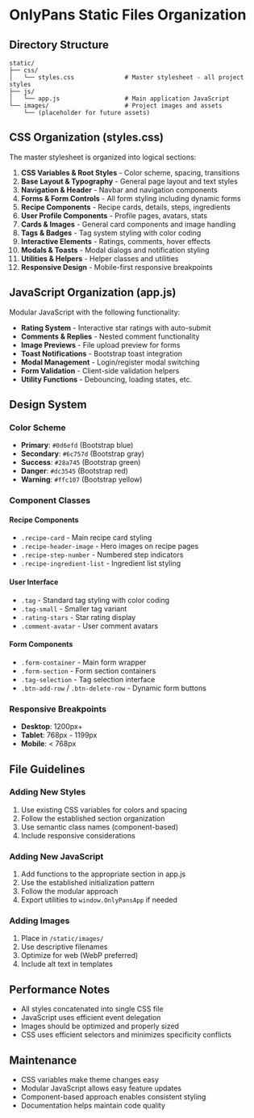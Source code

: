 # OnlyPans Static Files Organization

## Directory Structure

```
static/
├── css/
│   └── styles.css              # Master stylesheet - all project styles
├── js/
│   └── app.js                  # Main application JavaScript
└── images/                     # Project images and assets
    └── (placeholder for future assets)
```

## CSS Organization (styles.css)

The master stylesheet is organized into logical sections:

1. **CSS Variables & Root Styles** - Color scheme, spacing, transitions
2. **Base Layout & Typography** - General page layout and text styles
3. **Navigation & Header** - Navbar and navigation components
4. **Forms & Form Controls** - All form styling including dynamic forms
5. **Recipe Components** - Recipe cards, details, steps, ingredients
6. **User Profile Components** - Profile pages, avatars, stats
7. **Cards & Images** - General card components and image handling
8. **Tags & Badges** - Tag system styling with color coding
9. **Interactive Elements** - Ratings, comments, hover effects
10. **Modals & Toasts** - Modal dialogs and notification styling
11. **Utilities & Helpers** - Helper classes and utilities
12. **Responsive Design** - Mobile-first responsive breakpoints

## JavaScript Organization (app.js)

Modular JavaScript with the following functionality:

-   **Rating System** - Interactive star ratings with auto-submit
-   **Comments & Replies** - Nested comment functionality
-   **Image Previews** - File upload preview for forms
-   **Toast Notifications** - Bootstrap toast integration
-   **Modal Management** - Login/register modal switching
-   **Form Validation** - Client-side validation helpers
-   **Utility Functions** - Debouncing, loading states, etc.

## Design System

### Color Scheme

-   **Primary**: `#0d6efd` (Bootstrap blue)
-   **Secondary**: `#6c757d` (Bootstrap gray)
-   **Success**: `#28a745` (Bootstrap green)
-   **Danger**: `#dc3545` (Bootstrap red)
-   **Warning**: `#ffc107` (Bootstrap yellow)

### Component Classes

#### Recipe Components

-   `.recipe-card` - Main recipe card styling
-   `.recipe-header-image` - Hero images on recipe pages
-   `.recipe-step-number` - Numbered step indicators
-   `.recipe-ingredient-list` - Ingredient list styling

#### User Interface

-   `.tag` - Standard tag styling with color coding
-   `.tag-small` - Smaller tag variant
-   `.rating-stars` - Star rating display
-   `.comment-avatar` - User comment avatars

#### Form Components

-   `.form-container` - Main form wrapper
-   `.form-section` - Form section containers
-   `.tag-selection` - Tag selection interface
-   `.btn-add-row` / `.btn-delete-row` - Dynamic form buttons

### Responsive Breakpoints

-   **Desktop**: 1200px+
-   **Tablet**: 768px - 1199px
-   **Mobile**: < 768px

## File Guidelines

### Adding New Styles

1. Use existing CSS variables for colors and spacing
2. Follow the established section organization
3. Use semantic class names (component-based)
4. Include responsive considerations

### Adding New JavaScript

1. Add functions to the appropriate section in app.js
2. Use the established initialization pattern
3. Follow the modular approach
4. Export utilities to `window.OnlyPansApp` if needed

### Adding Images

1. Place in `/static/images/`
2. Use descriptive filenames
3. Optimize for web (WebP preferred)
4. Include alt text in templates

## Performance Notes

-   All styles concatenated into single CSS file
-   JavaScript uses efficient event delegation
-   Images should be optimized and properly sized
-   CSS uses efficient selectors and minimizes specificity conflicts

## Maintenance

-   CSS variables make theme changes easy
-   Modular JavaScript allows easy feature updates
-   Component-based approach enables consistent styling
-   Documentation helps maintain code quality
